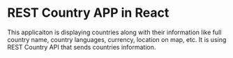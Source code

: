 # REST Country APP in React
This applicaiton is displaying countries along with their information like full country name, country languages, currency, location on map, etc. It is using REST Country API that sends countries information.

